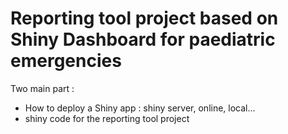 # Reporting tool project based on Shiny Dashboard for paediatric emergencies

Two main part :
- How to deploy a Shiny app : shiny server, online, local...
- shiny code for the reporting tool project

